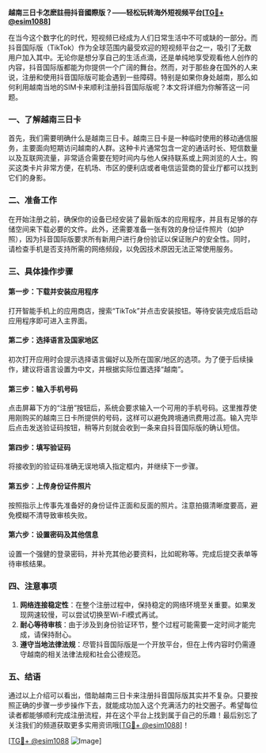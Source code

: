 **越南三日卡怎麽註冊抖音國際版？——轻松玩转海外短视频平台[[TG💪+ @esim1088](https://t.me/s/esim1088)]**

在当今这个数字化的时代，短视频已经成为人们日常生活中不可或缺的一部分。而抖音国际版（TikTok）作为全球范围内最受欢迎的短视频平台之一，吸引了无数用户加入其中。无论你是想分享自己的生活点滴，还是单纯地享受观看他人创作的内容，抖音国际版都能为你提供一个广阔的舞台。然而，对于那些身在国外的人来说，注册和使用抖音国际版可能会遇到一些障碍。特别是如果你身处越南，那么如何利用越南当地的SIM卡来顺利注册抖音国际版呢？本文将详细为你解答这一问题。

### 一、了解越南三日卡

首先，我们需要明确什么是越南三日卡。越南三日卡是一种临时使用的移动通信服务，主要面向短期访问越南的人群。这种卡片通常包含一定的通话时长、短信数量以及互联网流量，非常适合需要在短时间内与他人保持联系或上网浏览的人士。购买这类卡片非常方便，在机场、市区的便利店或者电信运营商的营业厅都可以找到它们的身影。

### 二、准备工作

在开始注册之前，确保你的设备已经安装了最新版本的应用程序，并且有足够的存储空间来下载必要的文件。此外，还需要准备一张有效的身份证件照片（如护照），因为抖音国际版要求所有新用户进行身份验证以保证账户的安全性。同时，请检查手机是否支持所需的网络频段，以免因技术原因无法正常使用服务。

### 三、具体操作步骤

#### 第一步：下载并安装应用程序
打开智能手机上的应用商店，搜索“TikTok”并点击安装按钮。等待安装完成后启动应用程序即可进入主界面。

#### 第二步：选择语言及国家地区
初次打开应用时会提示选择语言偏好以及所在国家/地区的选项。为了便于后续操作，建议将语言设置为中文，并根据实际位置选择“越南”。

#### 第三步：输入手机号码
点击屏幕下方的“注册”按钮后，系统会要求输入一个可用的手机号码。这里推荐使用刚购买的越南三日卡所提供的号码，这样可以避免跨境通讯费用过高。输入完毕后点击发送验证码按钮，稍等片刻就会收到一条来自抖音国际版的确认短信。

#### 第四步：填写验证码
将接收到的验证码准确无误地填入指定框内，并继续下一步骤。

#### 第五步：上传身份证件照片
按照指示上传事先准备好的身份证件正面和反面的照片。注意拍摄清晰度要高，避免模糊不清导致审核失败。

#### 第六步：设置密码及其他信息
设置一个强健的登录密码，并补充其他必要资料，比如昵称等。完成后提交表单等待审核结果。

### 四、注意事项

1. **网络连接稳定性**：在整个注册过程中，保持稳定的网络环境至关重要。如果发现网速较慢，可以尝试切换至Wi-Fi模式再试。
2. **耐心等待审核**：由于涉及到身份验证环节，整个过程可能需要一定时间才能完成，请保持耐心。
3. **遵守当地法律法规**：尽管抖音国际版是一个开放平台，但在上传内容时仍需遵守越南的相关法律法规和社会公德规范。

### 五、结语

通过以上介绍可以看出，借助越南三日卡来注册抖音国际版其实并不复杂。只要按照正确的步骤一步步操作下去，就能成功加入这个充满活力的社交圈子。希望每位读者都能够顺利完成注册流程，并在这个平台上找到属于自己的乐趣！最后别忘了关注我们的频道获取更多实用资讯哦[[TG💪+ @esim1088](https://t.me/s/esim1088)]！

[[TG💪+ @esim1088](https://t.me/s/esim1088) ![Image](https://i.postimg.cc/4NQfJmqS/Snipaste-2025-05-13-00-14-12.png)]
